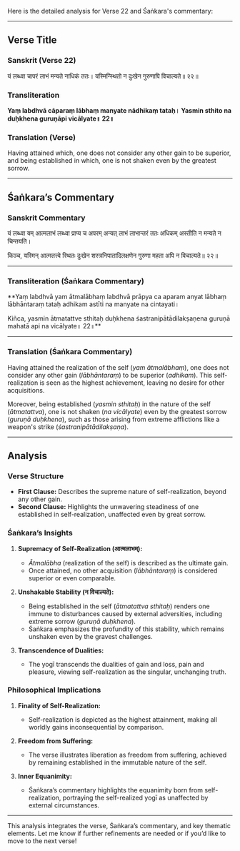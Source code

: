Here is the detailed analysis for Verse 22 and Śaṅkara's commentary:

---

## Verse Title
### Sanskrit (Verse 22)
यं लब्ध्वा चापरं लाभं मन्यते नाधिकं ततः।
यस्मिन्स्थितो न दुःखेन गुरुणापि विचाल्यते॥ २२॥

### Transliteration
**Yaṃ labdhvā cāparaṃ lābhaṃ manyate nādhikaṃ tataḥ।
Yasmin sthito na duḥkhena guruṇāpi vicālyate॥ 22॥**

### Translation (Verse)
Having attained which, one does not consider any other gain to be superior,
and being established in which, one is not shaken even by the greatest sorrow.

---

## Śaṅkara’s Commentary
### Sanskrit Commentary
यं लब्ध्वा यम् आत्मलाभं लब्ध्वा प्राप्य च अपरम् अन्यत् लाभं लाभान्तरं
ततः अधिकम् अस्तीति न मन्यते न चिन्तयति।

किञ्च, यस्मिन् आत्मतत्त्वे स्थितः दुःखेन शस्त्रनिपातादिलक्षणेन
गुरुणा महता अपि न विचाल्यते॥ २२॥

---

### Transliteration (Śaṅkara Commentary)
**Yaṃ labdhvā yam ātmalābhaṃ labdhvā prāpya ca aparam anyat lābhaṃ lābhāntaraṃ
tataḥ adhikam astīti na manyate na cintayati।

Kiñca, yasmin ātmatattve sthitaḥ duḥkhena śastranipātādilakṣaṇena
guruṇā mahatā api na vicālyate॥ 22॥**

---

### Translation (Śaṅkara Commentary)
Having attained the realization of the self (*yam ātmalābhaṃ*), one does not consider any other gain (*lābhāntaraṃ*) to be superior (*adhikam*).
This self-realization is seen as the highest achievement, leaving no desire for other acquisitions.

Moreover, being established (*yasmin sthitaḥ*) in the nature of the self (*ātmatattva*),
one is not shaken (*na vicālyate*) even by the greatest sorrow (*guruṇā duḥkhena*),
such as those arising from extreme afflictions like a weapon's strike (*śastranipātādilakṣaṇa*).

---

## Analysis

### Verse Structure
- **First Clause:** Describes the supreme nature of self-realization, beyond any other gain.
- **Second Clause:** Highlights the unwavering steadiness of one established in self-realization, unaffected even by great sorrow.

### Śaṅkara’s Insights
1. **Supremacy of Self-Realization (आत्मलाभम्):**
   - *Ātmalābha* (realization of the self) is described as the ultimate gain.
   - Once attained, no other acquisition (*lābhāntaraṃ*) is considered superior or even comparable.

2. **Unshakable Stability (न विचाल्यते):**
   - Being established in the self (*ātmatattva sthitaḥ*) renders one immune to disturbances caused by external adversities, including extreme sorrow (*guruṇā duḥkhena*).
   - Śaṅkara emphasizes the profundity of this stability, which remains unshaken even by the gravest challenges.

3. **Transcendence of Dualities:**
   - The yogī transcends the dualities of gain and loss, pain and pleasure, viewing self-realization as the singular, unchanging truth.

### Philosophical Implications
1. **Finality of Self-Realization:**
   - Self-realization is depicted as the highest attainment, making all worldly gains inconsequential by comparison.

2. **Freedom from Suffering:**
   - The verse illustrates liberation as freedom from suffering, achieved by remaining established in the immutable nature of the self.

3. **Inner Equanimity:**
   - Śaṅkara’s commentary highlights the equanimity born from self-realization, portraying the self-realized yogī as unaffected by external circumstances.

---

This analysis integrates the verse, Śaṅkara’s commentary, and key thematic elements. Let me know if further refinements are needed or if you’d like to move to the next verse!
